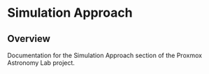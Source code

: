 # Simulation Approach

## Overview

Documentation for the Simulation Approach section of the Proxmox Astronomy Lab project.

